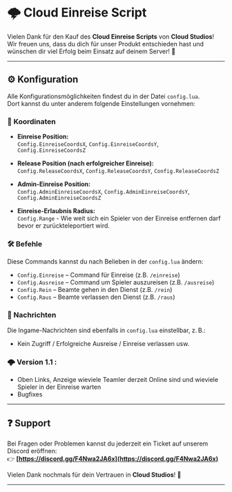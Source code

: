 # 🌩️ Cloud Einreise Script

Vielen Dank für den Kauf des **Cloud Einreise Scripts** von **Cloud Studios**!  
Wir freuen uns, dass du dich für unser Produkt entschieden hast und wünschen dir viel Erfolg beim Einsatz auf deinem Server! 🚀

---

## ⚙️ Konfiguration

Alle Konfigurationsmöglichkeiten findest du in der Datei `config.lua`.  
Dort kannst du unter anderem folgende Einstellungen vornehmen:

### 📍 Koordinaten
- **Einreise Position:**  
  `Config.EinreiseCoordsX`, `Config.EinreiseCoordsY`, `Config.EinreiseCoordsZ`
  
- **Release Position (nach erfolgreicher Einreise):**  
  `Config.ReleaseCoordsX`, `Config.ReleaseCoordsY`, `Config.ReleaseCoordsZ`

- **Admin-Einreise Position:**  
  `Config.AdminEinreiseCoordsX`, `Config.AdminEinreiseCoordsY`, `Config.AdminEinreiseCoordsZ`

- **Einreise-Erlaubnis Radius:**  
  `Config.Range` - Wie weit sich ein Spieler von der Einreise entfernen darf bevor er zurückteleportiert wird.

### 🛠️ Befehle
Diese Commands kannst du nach Belieben in der `config.lua` ändern:
- `Config.Einreise` – Command für Einreise (z.B. `/einreise`)
- `Config.Ausreise` – Command um Spieler auszureisen (z.B. `/ausreise`)
- `Config.Rein` – Beamte gehen in den Dienst (z.B. `/rein`)
- `Config.Raus` – Beamte verlassen den Dienst (z.B. `/raus`)

### 💬 Nachrichten
Die Ingame-Nachrichten sind ebenfalls in `config.lua` einstellbar, z. B.:
- Kein Zugriff / Erfolgreiche Ausreise / Einreise verlassen usw.

### 🌩️ Version 1.1 :
- Oben Links, Anzeige wieviele Teamler derzeit Online sind und wieviele Spieler in der Einreise warten
- Bugfixes

---

## ❓ Support

Bei Fragen oder Problemen kannst du jederzeit ein Ticket auf unserem Discord eröffnen:  
👉 **[https://discord.gg/F4Nwa2JA6x](https://discord.gg/F4Nwa2JA6x)**

Vielen Dank nochmals für dein Vertrauen in **Cloud Studios**! 💙

---
